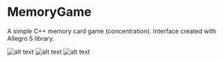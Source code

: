 # MemoryGame

A simple C++ memory card game (concentration). Interface created with Allegro 5 library.

![alt text](https://i.imgur.com/0nvlYIH.png)
![alt text](https://i.imgur.com/coyokvf.png)
![alt text](https://i.imgur.com/EOu3jVF.png)
